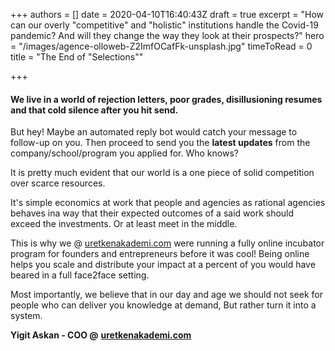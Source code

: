 +++
authors = []
date = 2020-04-10T16:40:43Z
draft = true
excerpt = "How can our overly \"competitive\" and \"holistic\" institutions handle the Covid-19 pandemic? And will they change the way they look at their prospects?"
hero = "/images/agence-olloweb-Z2ImfOCafFk-unsplash.jpg"
timeToRead = 0
title = "The End of \"Selections\""

+++
#### We live in a world of rejection letters, poor grades, disillusioning resumes and that cold silence after you hit send.

But hey! Maybe an automated reply bot would catch your message to follow-up on you. Then proceed to send you the **latest updates** from the company/school/program you applied for. Who knows?

It is pretty much evident that our world is a one piece of solid competition over scarce resources.

It's simple economics at work that people and agencies as rational agencies behaves ina way that their expected outcomes of a said work should exceed the investments. Or at least meet in the middle.

This is why we @ [uretkenakademi.com](https://uretkenakademi.com) were running a fully online incubator program for founders and entrepreneurs before it was cool! Being online helps you scale and distribute your impact at a percent of you would have beared in a full face2face setting.

Most importantly, we believe that in our day and age we should not seek for people who can deliver you knowledge at demand, But rather turn it into a system.

**Yigit Askan - COO @** [**uretkenakademi.com**](https://uretkenakademi.com)
